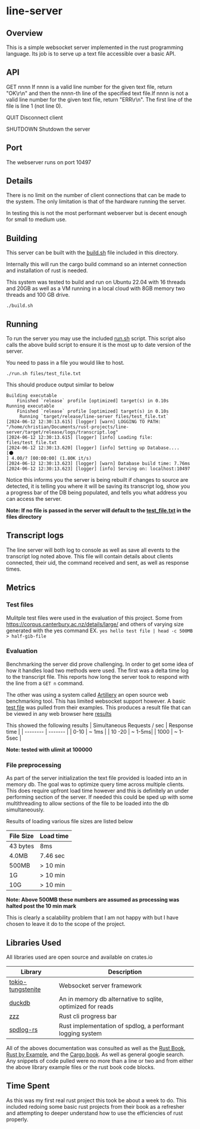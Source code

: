 # line-server
## Overview 
This is a simple websocket server implemented in the rust programming language. Its job is to serve up a text file accessible over a basic API. 


## API
GET nnnn
If nnnn is a valid line number for the given text file, return "OK\r\n"
and then the nnnn-th line of the specified text file.If nnnn is not a valid line number for the given text file, return
"ERR\r\n".
The first line of the file is line 1 (not line 0).

QUIT
Disconnect client

SHUTDOWN
Shutdown the server

## Port 
The webserver runs on port 10497

## Details
There is no limit on the number of client connections that can be made to the system. The only limitation is that of the hardware running the server. 

In testing this is not the most performant webserver but is decent enough for small to medium use. 

## Building
This server can be built with the [build.sh](build.sh) file included in this directory. 

Internally this will run the cargo build command so an internet connection and installation of rust is needed. 

This system was tested to build and run on Ubuntu 22.04 with 16 threads and 20GB as well as a VM running in a local cloud with 8GB memory two threads and 100 GB drive. 

`./build.sh`

## Running
To run the server you may use the included [run.sh](run.sh) script. This script also calls the above build script to ensure it is the most up to date version of the server. 

You need to pass in a file you would like to host. 

`./run.sh files/test_file.txt`

This should produce output similar to below
```
Building executable
    Finished `release` profile [optimized] target(s) in 0.10s
Running executable
    Finished `release` profile [optimized] target(s) in 0.10s
     Running `target/release/line-server files/test_file.txt`
[2024-06-12 12:30:13.615] [logger] [warn] LOGGING TO PATH: "/home/christian/Documents/rust-projects/line-server/target/release/logs/transcript.log"
[2024-06-12 12:30:13.615] [logger] [info] Loading file: files/test_file.txt
[2024-06-12 12:30:13.620] [logger] [info] Setting up Database....
[🌑                                                                                                                                                      ] 4.00/? [00:00:00] (1.80K it/s)
[2024-06-12 12:30:13.623] [logger] [warn] Database build time: 7.76ms
[2024-06-12 12:30:13.623] [logger] [info] Serving on: localhost:10497

```

Notice this informs you the server is being rebuilt if changes to source are detected, it is telling you where it will be saving its transcript log, show you a progress bar of the DB being populated, and tells you what address you can access the server. 

<b>Note: If no file is passed in the server will default to the [test_file.txt](files/test_file.txt) in the files directory</b>

## Transcript logs
The line server will both log to console as well as save all events to the transcript log noted above. This file will contain details about clients connected, their uid, the command received and sent, as well as response times. 


## Metrics

### Test files
Mulitple test files were used in the evaluation of this project.
Some from https://corpus.canterbury.ac.nz/details/large/ and others of varying size generated with the yes command
EX. `yes hello test file | head -c 500MB > half-gib-file`

### Evaluation 

Benchmarking the server did prove challenging. In order to get some idea of how it handles load two methods were used. 
The first was a delta time log to the transcript file. This reports how long the server took to respond with the line from a `GET n` command. 

The other was using a system called [Artillery](https://www.artillery.io/docs/reference/engines/websocket) an open source web benchmarking tool. This has limited websocket support however. A basic [test file](benchmarking/artillery.yaml) was pulled from their examples. This produces a result file that can be viewed in any web browser here [results](benchmarking/report.html)

This showed the following results 
| Simultaneous Requests / sec    | Response time |
| -------- | ------- |
| 0-10  | ~ 1ms    |
| 10 -20 | ~ 1-5ms|
| 1000    | ~ 1-5sec    |

<b>Note: tested with ulimit at 100000 </b>

### File preprocessing
As part of the server initialization the text file provided is loaded into an in memory db. The goal was to optimize query time across multiple clients. This does require upfront load time however and this is definitely an under performing section of the server. If needed this could be sped up with some multithreading to allow sections of the file to be loaded into the db simultaneously. 

Results of loading various file sizes are listed below

| File Size    | Load time |
| -------- | ------- |
| 43 bytes  | 8ms    |
| 4.0MB | 7.46 sec|
| 500MB    | > 10 min    |
| 1G    | > 10 min    |
| 10G    | > 10 min    |

<b>Note: Above 500MB these numbers are assumed as processing was halted post the 10 min mark</b>

This is clearly a scalability problem that I am not happy with but I have chosen to leave it do to the scope of the project.


## Libraries Used 
All libraries used are open source and available on crates.io

| Library    | Description |
| -------- | ------- |
| [tokio-tungstenite](https://crates.io/crates/tokio-tungstenite)  | Websocket server framework    |
| [duckdb](https://crates.io/crates/duckdb) | An in memory db alternative to sqlite, optimized for reads|
| [zzz](https://crates.io/crates/zzz)    | Rust cli progress bar    |
| [spdlog-rs](https://crates.io/crates/spdlog-rs)    | Rust implementation of spdlog, a performant logging system   |

All of the aboves documentation was consulted as well as the [Rust Book](https://doc.rust-lang.org/book/title-page.html), [Rust by Example](https://doc.rust-lang.org/rust-by-example/index.html), and the [Cargo book](https://doc.rust-lang.org/stable/cargo/). As well as general google search. Any snippets of code pulled were no more than a line or two and from either the above library example files or the rust book code blocks. 

## Time Spent
As this was my first real rust project this took be about a week to do. This included redoing some basic rust projects from their book as a refresher and attempting to deeper understand how to use the efficiencies of rust properly.
